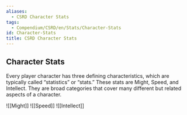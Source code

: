 ```yaml
---
aliases:
  - CSRD Character Stats
tags:
  - Compendium/CSRD/en/Stats/Character-Stats
id: Character-Stats
title: CSRD Character Stats
---
```

## Character Stats
Every player character has three defining characteristics, which are typically called “statistics” or “stats.” These stats are Might, Speed, and Intellect. They are broad categories that cover many different but related aspects of a character.

![[Might]] 
![[Speed]]
![[Intellect]]
